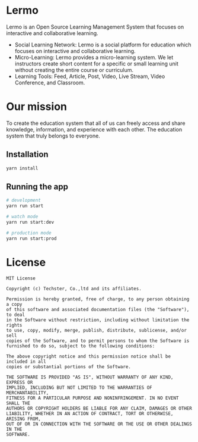 # Lermo
Lermo is an Open Source Learning Management System that focuses on interactive and collaborative learning.

- Social Learning Network: Lermo is a social platform for education which focuses on interactive and collaborative learning.
- Micro-Learning: Lermo provides a micro-learning system. We let instructors create short content for a specific or small learning unit without creating the entire course or curriculum.
- Learning Tools: Feed, Article, Post, Video, Live Stream, Video Conference, and Classroom.

# Our mission

To create the education system that all of us can freely access and share knowledge, information, and experience with each other. 
The education system that truly belongs to everyone.

## Installation

```bash
yarn install
```

## Running the app

```bash
# development
yarn run start

# watch mode
yarn run start:dev

# production mode
yarn run start:prod
```

# License
```
MIT License

Copyright (c) Techster, Co.,ltd and its affiliates.

Permission is hereby granted, free of charge, to any person obtaining a copy
of this software and associated documentation files (the "Software"), to deal
in the Software without restriction, including without limitation the rights
to use, copy, modify, merge, publish, distribute, sublicense, and/or sell
copies of the Software, and to permit persons to whom the Software is
furnished to do so, subject to the following conditions:

The above copyright notice and this permission notice shall be included in all
copies or substantial portions of the Software.

THE SOFTWARE IS PROVIDED "AS IS", WITHOUT WARRANTY OF ANY KIND, EXPRESS OR
IMPLIED, INCLUDING BUT NOT LIMITED TO THE WARRANTIES OF MERCHANTABILITY,
FITNESS FOR A PARTICULAR PURPOSE AND NONINFRINGEMENT. IN NO EVENT SHALL THE
AUTHORS OR COPYRIGHT HOLDERS BE LIABLE FOR ANY CLAIM, DAMAGES OR OTHER
LIABILITY, WHETHER IN AN ACTION OF CONTRACT, TORT OR OTHERWISE, ARISING FROM,
OUT OF OR IN CONNECTION WITH THE SOFTWARE OR THE USE OR OTHER DEALINGS IN THE
SOFTWARE.
```